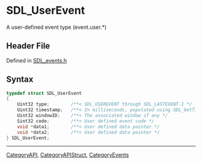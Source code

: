 # SDL_UserEvent

A user-defined event type (event.user.*)

## Header File

Defined in [SDL_events.h](https://github.com/libsdl-org/SDL/blob/SDL2/include/SDL_events.h)

## Syntax

```c
typedef struct SDL_UserEvent
{
    Uint32 type;        /**< SDL_USEREVENT through SDL_LASTEVENT-1 */
    Uint32 timestamp;   /**< In milliseconds, populated using SDL_GetTicks() */
    Uint32 windowID;    /**< The associated window if any */
    Sint32 code;        /**< User defined event code */
    void *data1;        /**< User defined data pointer */
    void *data2;        /**< User defined data pointer */
} SDL_UserEvent;
```

----
[CategoryAPI](CategoryAPI), [CategoryAPIStruct](CategoryAPIStruct), [CategoryEvents](CategoryEvents)

